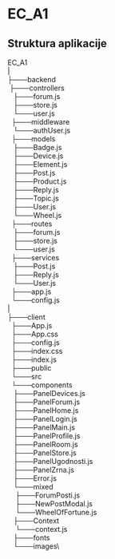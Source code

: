 # EC_A1

## Struktura aplikacije

EC_A1\
|\
├───backend\
&nbsp;├───controllers\
      &nbsp;&nbsp;   ├───forum.js\
&nbsp;&nbsp;         ├───store.js\
 &nbsp;&nbsp;        └───user.js\
  &nbsp;  ├───middleware\
       &nbsp;&nbsp;  └───authUser.js\
  &nbsp;  ├───models\
&nbsp;&nbsp;           ├───Badge.js\
&nbsp;&nbsp;           ├───Device.js\
 &nbsp;&nbsp;         ├───Element.js\
 &nbsp;&nbsp;         ├───Post.js\
 &nbsp;&nbsp;         ├───Product.js\
 &nbsp;&nbsp;         ├───Reply.js\
 &nbsp;&nbsp;         ├───Topic.js\
 &nbsp;&nbsp;         ├───User.js\
 &nbsp;&nbsp;         └───Wheel.js\
 &nbsp;  ├───routes\
 &nbsp;&nbsp;          ├───forum.js\
 &nbsp;&nbsp;          ├───store.js\
&nbsp;&nbsp;           └───user.js\
&nbsp;    ├───services\
  &nbsp;&nbsp;         ├───Post.js\
 &nbsp;&nbsp;          ├───Reply.js\
 &nbsp;&nbsp;          └───User.js\
 &nbsp;  ├───app.js\
 &nbsp;   └───config.js\
|\
├───client\
&nbsp;    ├───App.js\
&nbsp;    ├───App.css\
&nbsp;    ├───config.js\
&nbsp;    ├───index.css\
&nbsp;    ├───index.js\
&nbsp;    ├───public\
&nbsp;    └───src\
&nbsp;        └───components\
&nbsp;&nbsp;            ├───PanelDevices.js\
   &nbsp;&nbsp;         ├───PanelForum.js\
  &nbsp;&nbsp;          ├───PanelHome.js\
 &nbsp;&nbsp;           ├───PanelLogin.js\
   &nbsp;&nbsp;         ├───PanelMain.js\
&nbsp;&nbsp;            ├───PanelProfile.js\
&nbsp;&nbsp;            ├───PanelRoom.js\
 &nbsp;&nbsp;           ├───PanelStore.js\
  &nbsp;&nbsp;          ├───PanelUgodnosti.js\
    &nbsp;&nbsp;        ├───PanelZrna.js\
 &nbsp;&nbsp;           ├───Error.js\
  &nbsp;&nbsp;          └───mixed\
  &nbsp;&nbsp;&nbsp;               ├───ForumPosti.js\
  &nbsp;&nbsp;&nbsp;               ├───NewPostModal.js\
 &nbsp;&nbsp;&nbsp;                └───WheelOfFortune.js\
 &nbsp;&nbsp;       ├───Context\
 &nbsp;&nbsp;&nbsp;                └───context.js\
&nbsp;&nbsp;        ├───fonts\
  &nbsp;&nbsp;      └───images\\
        
        
        
